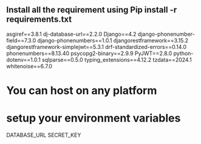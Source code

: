 ## Install all the requirement using Pip install -r requirements.txt ##
asgiref==3.8.1
dj-database-url==2.2.0
Django==4.2
django-phonenumber-field==7.3.0
django-phonenumbers==1.0.1
djangorestframework==3.15.2
djangorestframework-simplejwt==5.3.1
drf-standardized-errors==0.14.0
phonenumbers==8.13.40
psycopg2-binary==2.9.9
PyJWT==2.8.0
python-dotenv==1.0.1
sqlparse==0.5.0
typing_extensions==4.12.2
tzdata==2024.1
whitenoise==6.7.0

# You can host on any platform #

# setup your environment variables

DATABASE_URL
SECRET_KEY